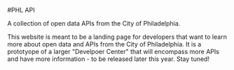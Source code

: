 #PHL API

A collection of open data APIs from the City of Philadelphia.

This website is meant to be a landing page for developers that want to learn more about open data and APIs from the City of Philadelphia. It is a prototyope of a larger "Develpoer Center" that will encompass more APIs and have more information - to be released later this year. Stay tuned!